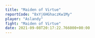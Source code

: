 ```yaml
---
title: "Maiden of Virtue"
reportCode: "8xYj6HGhaczKw1My"
player: "Aslandy"
fight: "Maiden of Virtue"
date: 2021-09-08T20:17:22.766000+00:00
---
```

